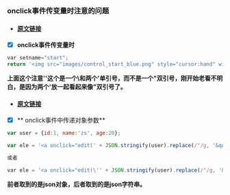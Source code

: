 ### onclick事件传变量时注意的问题

* #### [**原文链接**](https://blog.csdn.net/tuohuang0303/article/details/55841119)

* [x] **onclick事件传变量时**

```js
var setname="start";
return '<img src="images/control_start_blue.png" style="cursor:hand" width="15px" height="15px" onclick="sendMsg(\''+setname+'\');" >';
```

**上面这个注意\''这个是一个\和两个'单引号，而不是一个"双引号，刚开始老看不明白，是因为两个'放一起看起来像"双引号了。**

* #### [**原文链接**](https://blog.csdn.net/legend11/article/details/53408459)

* [x] ** onclick事件中传递对象参数**

```js
var user = {id:1, name:'zs', age:20};

var ele = '<a onclick="edit(' + JSON.stringify(user).replace(/"/g, '&quot;') + ');">修改</a>';

或者 

var ele = '<a onclick="edit(\'' + JSON.stringify(user).replace(/"/g, '&quot;') + '\');">修改</a>';
```

**前者取到的是json对象，后者取到的是json字符串。**

